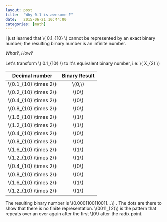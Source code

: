 ```yaml
---
layout: post
title:  "Why 0.1 is awesome	‽"
date:   2015-06-21 10:44:00
categories: [math]
---
```


I just learned that \\( 0.1_{10} \\) cannot be represented by an exact binary number; the resulting binary number is an infinite number.

*What‽*, *How‽*

Let's transform \\( 0.1_{10} \\) to it's equivalent binary number, i.e: \\( X_{2} \\)


| Decimal number          | Binary Result           |
|:-----------------------:|:-----------------------:|
|\\(0.1_{10} \times 2\\)  | \\(0,\\)                |
|\\(0.2_{10} \times 2\\)  | \\(0\\)                 |
|\\(0.4_{10} \times 2\\)  | \\(0\\)                 |
|\\(0.8_{10} \times 2\\)  | \\(0\\)                 |
|\\(1.6_{10} \times 2\\)  | \\(1\\)                 |
|\\(1.2_{10} \times 2\\)  | \\(1\\)                 |
|\\(0.4_{10} \times 2\\)  | \\(0\\)                 |
|\\(0.8_{10} \times 2\\)  | \\(0\\)                 |
|\\(1.6_{10} \times 2\\)  | \\(1\\)                 |
|\\(1.2_{10} \times 2\\)  | \\(1\\)                 |
|\\(0.4_{10} \times 2\\)  | \\(0\\)                 |
|\\(0.8_{10} \times 2\\)  | \\(0\\)                 |
|\\(1.6_{10} \times 2\\)  | \\(1\\)                 |
|\\(1.2_{10} \times 2\\)  | \\(1\\)                 |

The resulting binary number is \\(0.0001100110011...\\) .  The dots are there to show that there is no finite representation. \\(0011_{2}\\) is the pattern that repeats over an over again after the first \\(0\\) after the radix point.
